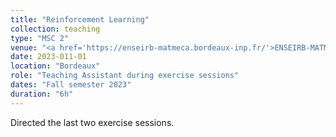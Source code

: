 ```yaml
---
title: "Reinforcement Learning"
collection: teaching
type: "MSC 2"
venue: "<a href='https://enseirb-matmeca.bordeaux-inp.fr/'>ENSEIRB-MATMECA</a>"
date: 2023-011-01
location: "Bordeaux"
role: "Teaching Assistant during exercise sessions"
dates: "Fall semester 2023"
duration: "6h"
---
```


Directed the last two exercise sessions.
